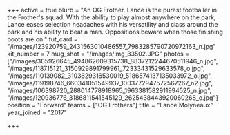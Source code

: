 +++
active = true
blurb = "An OG Frother. Lance is the purest footballer in the Frother's squad. With the ability to play almost anywhere on the park, Lance eases selection headaches with his versatility and class around the park and his ability to beat a man. Oppositions beware when those finishing boots are on."
fut_card = "/images/123920759_2431563010486557_7983285790720972163_n.jpg"
kit_number = 7
mug_shot = "/images/img_33502.JPG"
photos = ["/images/305926645_494862609315738_8837212244670511946_n.jpg", "/images/118715121_3150929891799961_72333431529633578_o.jpg", "/images/110139082_3103629316530019_5186574137135033972_o.jpg", "/images/119198746_660341051549937_1003772947572567267_n2.jpg", "/images/106398720_288014778918965_1963381582911994525_n.jpg", "/images/120936776_3186811541545129_2625438443920060268_o.jpg"]
position = "Forward"
teams = ["OG Frothers"]
title = "Lance Molyneaux"
year_joined = "2017"

+++
